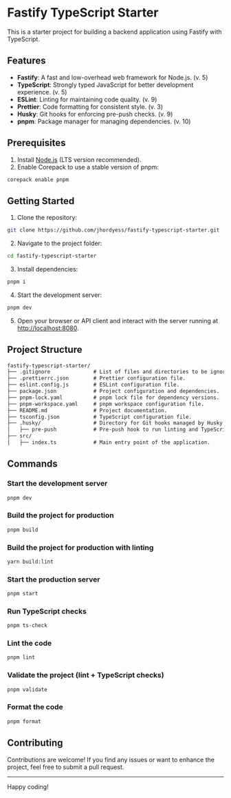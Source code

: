 # Fastify TypeScript Starter

This is a starter project for building a backend application using Fastify with TypeScript.

## Features

- **Fastify**: A fast and low-overhead web framework for Node.js. (v. 5)
- **TypeScript**: Strongly typed JavaScript for better development experience. (v. 5)
- **ESLint**: Linting for maintaining code quality. (v. 9)
- **Prettier**: Code formatting for consistent style. (v. 3)
- **Husky**: Git hooks for enforcing pre-push checks. (v. 9)
- **pnpm**: Package manager for managing dependencies. (v. 10)

## Prerequisites

1. Install [Node.js](https://nodejs.org/en/download) (LTS version recommended).
2. Enable Corepack to use a stable version of pnpm:

```sh
corepack enable pnpm
```

## Getting Started

1. Clone the repository:

```sh
git clone https://github.com/jhordyess/fastify-typescript-starter.git
```

2. Navigate to the project folder:

```sh
cd fastify-typescript-starter
```

3. Install dependencies:

```sh
pnpm i
```

4. Start the development server:

```sh
pnpm dev
```

5. Open your browser or API client and interact with the server running at [http://localhost:8080](http://localhost:8080).

## Project Structure

```md
fastify-typescript-starter/
├── .gitignore              # List of files and directories to be ignored by version control.
├── .prettierrc.json        # Prettier configuration file.
├── eslint.config.js        # ESLint configuration file.
├── package.json            # Project configuration and dependencies.
├── pnpm-lock.yaml          # pnpm lock file for dependency versions.
├── pnpm-workspace.yaml     # pnpm workspace configuration file.
├── README.md               # Project documentation.
├── tsconfig.json           # TypeScript configuration file.
├── .husky/                 # Directory for Git hooks managed by Husky.
│   ├── pre-push            # Pre-push hook to run linting and TypeScript checks.
├── src/
│   ├── index.ts            # Main entry point of the application.
```

## Commands

### Start the development server

```sh
pnpm dev
```

### Build the project for production

```sh
pnpm build
```

### Build the project for production with linting

```sh
yarn build:lint
```

### Start the production server

```sh
pnpm start
```

### Run TypeScript checks

```sh
pnpm ts-check
```

### Lint the code

```sh
pnpm lint
```

### Validate the project (lint + TypeScript checks)

```sh
pnpm validate
```

### Format the code

```sh
pnpm format
```

## Contributing

Contributions are welcome! If you find any issues or want to enhance the project, feel free to submit a pull request.

---

Happy coding!
